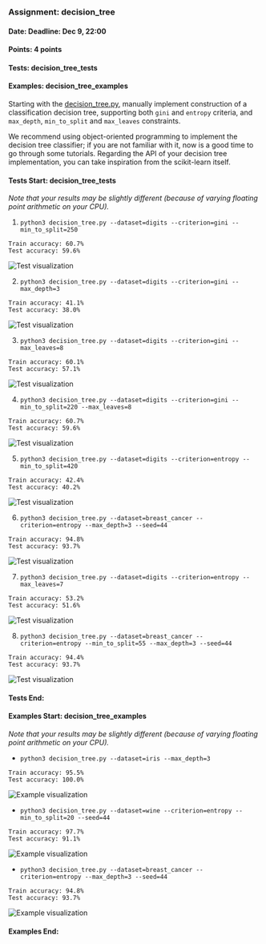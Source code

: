 ### Assignment: decision_tree
#### Date: Deadline: Dec 9, 22:00
#### Points: 4 points
#### Tests: decision_tree_tests
#### Examples: decision_tree_examples

Starting with the [decision_tree.py](https://github.com/ufal/npfl129/tree/master/labs/09/decision_tree.py),
manually implement construction of a classification decision tree, supporting both
`gini` and `entropy` criteria, and `max_depth`, `min_to_split` and `max_leaves`
constraints.

We recommend using object-oriented programming to implement the decision tree
classifier; if you are not familiar with it, now is a good time to go through
some tutorials. Regarding the API of your decision tree implementation, you can
take inspiration from the scikit-learn itself.

#### Tests Start: decision_tree_tests
_Note that your results may be slightly different (because of varying floating point arithmetic on your CPU)._

1. `python3 decision_tree.py --dataset=digits --criterion=gini --min_to_split=250`
```
Train accuracy: 60.7%
Test accuracy: 59.6%
```
![Test visualization](//ufal.mff.cuni.cz/~courses/npfl129/2425/tasks/figures/decision_tree_1.svgz)

2. `python3 decision_tree.py --dataset=digits --criterion=gini --max_depth=3`
```
Train accuracy: 41.1%
Test accuracy: 38.0%
```
![Test visualization](//ufal.mff.cuni.cz/~courses/npfl129/2425/tasks/figures/decision_tree_2.svgz)

3. `python3 decision_tree.py --dataset=digits --criterion=gini --max_leaves=8`
```
Train accuracy: 60.1%
Test accuracy: 57.1%
```
![Test visualization](//ufal.mff.cuni.cz/~courses/npfl129/2425/tasks/figures/decision_tree_3.svgz)

4. `python3 decision_tree.py --dataset=digits --criterion=gini --min_to_split=220 --max_leaves=8`
```
Train accuracy: 60.7%
Test accuracy: 59.6%
```
![Test visualization](//ufal.mff.cuni.cz/~courses/npfl129/2425/tasks/figures/decision_tree_4.svgz)

5. `python3 decision_tree.py --dataset=digits --criterion=entropy --min_to_split=420`
```
Train accuracy: 42.4%
Test accuracy: 40.2%
```
![Test visualization](//ufal.mff.cuni.cz/~courses/npfl129/2425/tasks/figures/decision_tree_5.svgz)

6. `python3 decision_tree.py --dataset=breast_cancer --criterion=entropy --max_depth=3 --seed=44`
```
Train accuracy: 94.8%
Test accuracy: 93.7%
```
![Test visualization](//ufal.mff.cuni.cz/~courses/npfl129/2425/tasks/figures/decision_tree_6.svgz)

7. `python3 decision_tree.py --dataset=digits --criterion=entropy --max_leaves=7`
```
Train accuracy: 53.2%
Test accuracy: 51.6%
```
![Test visualization](//ufal.mff.cuni.cz/~courses/npfl129/2425/tasks/figures/decision_tree_7.svgz)

8. `python3 decision_tree.py --dataset=breast_cancer --criterion=entropy --min_to_split=55 --max_depth=3 --seed=44`
```
Train accuracy: 94.4%
Test accuracy: 93.7%
```
![Test visualization](//ufal.mff.cuni.cz/~courses/npfl129/2425/tasks/figures/decision_tree_8.svgz)
#### Tests End:
#### Examples Start: decision_tree_examples
_Note that your results may be slightly different (because of varying floating point arithmetic on your CPU)._

- `python3 decision_tree.py --dataset=iris --max_depth=3`
```
Train accuracy: 95.5%
Test accuracy: 100.0%
```
![Example visualization](//ufal.mff.cuni.cz/~courses/npfl129/2425/tasks/figures/decision_tree_dtreeviz_1.svgz)

- `python3 decision_tree.py --dataset=wine --criterion=entropy --min_to_split=20 --seed=44`
```
Train accuracy: 97.7%
Test accuracy: 91.1%
```
![Example visualization](//ufal.mff.cuni.cz/~courses/npfl129/2425/tasks/figures/decision_tree_dtreeviz_2.svgz)

- `python3 decision_tree.py --dataset=breast_cancer --criterion=entropy --max_depth=3 --seed=44`
```
Train accuracy: 94.8%
Test accuracy: 93.7%
```
![Example visualization](//ufal.mff.cuni.cz/~courses/npfl129/2425/tasks/figures/decision_tree_dtreeviz_3.svgz)
#### Examples End:
